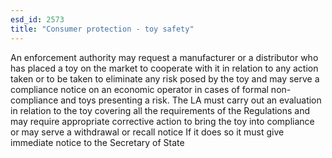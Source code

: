 ```yaml
---
esd_id: 2573
title: "Consumer protection - toy safety"
---
```


An enforcement authority may request a manufacturer or a distributor who has placed a toy on the market to cooperate with it in relation to any action taken or to be taken to eliminate any risk posed by the toy and may serve a compliance notice on an economic operator in cases of formal non-compliance and toys presenting a risk.  The LA must carry out an evaluation in relation to the toy covering all the requirements of the Regulations and may require appropriate corrective action to bring the toy into compliance or may serve a withdrawal or recall notice  If it does so it must give immediate notice to the Secretary of State 

